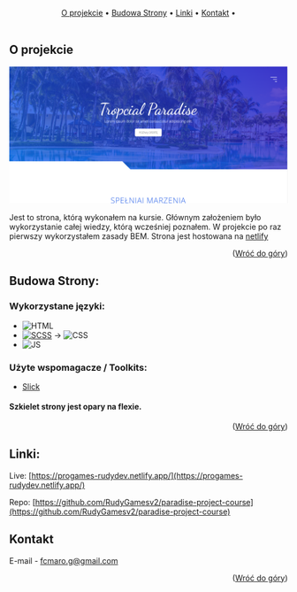<a name="readme-top"></a>

<!-- TABLE OF CONTENTS -->
<div align="center">
  <a href="#o-projekcie">O projekcie</a> •
  <a href="#budowa-strony">Budowa Strony</a> •
  <a href="#linki">Linki</a> •
  <a href="#kontakt">Kontakt</a> •
</div>

<br>

<!-- ABOUT THE PROJECT -->
## O projekcie

![Site name screenshot][product-screenshot]

Jest to strona, którą wykonałem na kursie. Głównym założeniem było wykorzystanie całej wiedzy, którą wcześniej poznałem. 
W projekcie po raz pierwszy wykorzystałem zasady BEM.
Strona jest hostowana na [netlify](https://www.netlify.com/)

<p align="right">(<a href="#readme-top">Wróć do góry</a>)</p>


## Budowa Strony:
### Wykorzystane języki:

* ![HTML][HTML-img]
* [![SCSS][SCSS-img]][SCSS-url] -> ![CSS][CSS-img]
* ![JS][JS-img]

### Użyte wspomagacze / Toolkits:
* [Slick][Slick-url]
#### Szkielet strony jest opary na flexie.

<p align="right">(<a href="#readme-top">Wróć do góry</a>)</p>



<!-- Links -->
## Linki:

Live: [https://progames-rudydev.netlify.app/](https://progames-rudydev.netlify.app/)

Repo: [https://github.com/RudyGamesv2/paradise-project-course](https://github.com/RudyGamesv2/paradise-project-course)

<!-- CONTACT -->
## Kontakt

E-mail - [fcmaro.g@gmail.com](mailto:fcamaro.g@gmail.com)

<p align="right">(<a href="#readme-top">Wróć do góry</a>)</p>


<!-- LINKS-->

[SCSS-url]: https://sass-lang.com/documentation/syntax
[Slick-url]: https://kenwheeler.github.io/slick/

<!-- IMAGES -->
[product-screenshot]: img/img.png

[HTML-img]: https://img.shields.io/badge/-HTML-E34F26?logo=html5&logoColor=white
[SCSS-img]: https://img.shields.io/badge/-SCSS-CC6699?logo=sass&logoColor=white
[CSS-img]: https://img.shields.io/badge/-CSS-1572B6?logo=css3&logoColor=white
[JS-img]: https://img.shields.io/badge/-JS-F7DF1E?logo=javaScript&logoColor=white
